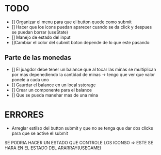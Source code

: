 # TODO

- [] Organizar el menu para que el button quede como submit
- [] Hacer que los icons puedan aparecer cuando se da click y despues se puedan borrar (useState)
- [] Manejo de estado del input
- []Cambiar el color del submit boton depende de lo que este pasando


## Parte de las monedas
- [] El juagdor debe tener un balance que al tocar las minas se multiplican por mas depenediendo la cantidad de minas
    -> tengo que ver que valor ponele a cada uno
- [] Gaurdar el balance en un local sstorage 
- [] Crear un componente para el balance
- [] Que se pueda manehar mas de una mina

# ERRORES

- Arreglar estilso del button submit y que no se tenga que dar dos clicks para que se active el submit




SE PODRIA HACER UN ESTADO QUE CONTROLE LOS ICONSO => ESTE SE HARA EN EL ESTADO DEL ARARRAY(USEGAME)